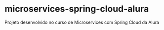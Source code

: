 # microservices-spring-cloud-alura
Projeto desenvolvido no curso de Microservices com Spring Cloud da Alura
